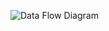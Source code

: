 ![Data Flow Diagram](https://user-images.githubusercontent.com/101441389/164707765-50fb9b1b-435e-4411-84dd-65a737c6051a.png)
